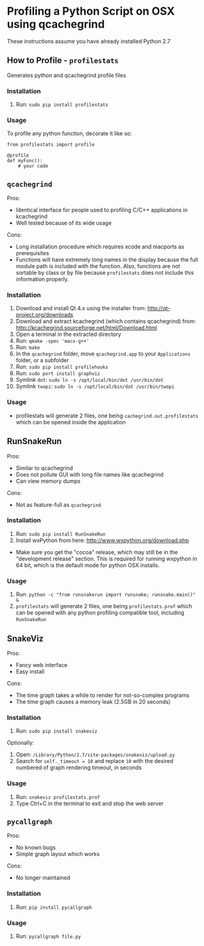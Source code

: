 # Profiling a Python Script on OSX using qcachegrind

These instructions assume you have already installed Python 2.7


## How to Profile - `profilestats`

Generates python and qcachegrind profile files

### Installation

1. Run: `sudo pip install profilestats`

### Usage

To profile any python function, decorate it like so:

	from profilestats import profile

	@profile
	def myFunc():
		# your code


## `qcachegrind`

Pros:
- Identical interface for people used to profiling C/C++ applications in kcachegrind
- Well tested because of its wide usage

Cons:
- Long installation procedure which requires xcode and macports as prerequisites
- Functions will have extremely long names in the display because the full module path is included with the function. Also, functions are not sortable by class or by file because `profilestats` does not include this information properly.

### Installation

1. Download and install Qt 4.x using the installer from: http://qt-project.org/downloads
2. Download and extract kcachegrind (which contains qcachegrind) from: http://kcachegrind.sourceforge.net/html/Download.html
3. Open a terminal in the extracted directory
4. Run: `qmake -spec 'macx-g++'`
5. Run: `make`
6. In the `qcachegrind` folder, move `qcachegrind.app` to your `Applications` folder, or a subfolder
7. Run: `sudo pip install profilehooks`
8. Run: `sudo port install graphviz`
9. Symlink `dot`: `sudo ln -s /opt/local/bin/dot /usr/bin/dot`
10. Symlink `twopi`: `sudo ln -s /opt/local/bin/dot /usr/bin/twopi`

### Usage

- profilestats will generate 2 files, one being `cachegrind.out.profilestats` which can be opened inside the application


## RunSnakeRun

Pros:
- Similar to qcachegrind
- Does not pollute GUI with long file names like qcachegrind
- Can view memory dumps

Cons:
- Not as feature-full as `qcachegrind`

### Installation

1. Run: `sudo pip install RunSnakeRun`
2. Install wxPython from here: http://www.wxpython.org/download.php
  - Make sure you get the "cocoa" release, which may still be in the "development release" section. This is required for running wxpython in 64 bit, which is the default mode for python OSX installs.

### Usage

1. Run: `python -c "from runsnakerun import runsnake; runsnake.main()" &`
2. `profilestats` will generate 2 files, one being `profilestats.prof` which can be opened with any python profiling compatible tool, including `RunSnakeRun`


## SnakeViz

Pros:
- Fancy web interface
- Easy install

Cons:
- The time graph takes a while to render for not-so-complex programs
- The time graph causes a memory leak (2.5GB in 20 seconds)

### Installation

1. Run: `sudo pip install snakeviz`

Optionally:

1. Open: `/Library/Python/2.7/site-packages/snakeviz/upload.py`
2. Search for `self._timeout = 10` and replace `10` with the desired numbered of graph rendering timeout, in seconds

### Usage

1. Run: `snakeviz profilestats.prof`
2. Type Ctrl+C in the terminal to exit and stop the web server


## `pycallgraph`

Pros:
- No known bugs
- Simple graph layout which works

Cons:
- No longer maintained

### Installation

1. Run: `pip install pycallgraph`

### Usage

1. Run: `pycallgraph file.py`

